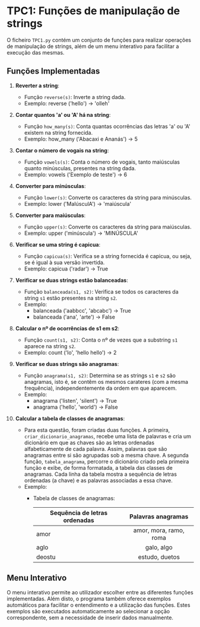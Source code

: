# TPC1: Funções de manipulação de strings

O ficheiro `TPC1.py` contém um conjunto de funções para realizar operações de manipulação de strings, além de um menu interativo para facilitar a execução das mesmas.

## Funções Implementadas

1. **Reverter a string**:
   - Função `reverse(s)`: Inverte a string dada.
   - Exemplo: reverse ('hello') → 'olleh'

2. **Contar quantos 'a' ou 'A' há na string**:
   - Função `how_many(s)`: Conta quantas ocorrências das letras 'a' ou 'A' existem na string fornecida.
   - Exemplo: how_many ('Abacaxi e Ananás') → 5


3. **Contar o número de vogais na string**:
   - Função `vowels(s)`: Conta o número de vogais, tanto maiúsculas quanto minúsculas, presentes na string dada.
   - Exemplo: vowels ('Exemplo de teste') → 6

4. **Converter para minúsculas**:
   - Função `lower(s)`: Converte os caracteres da string para minúsculas.
   - Exemplo: lower ('MaIúsculA') → 'maiúscula'

5. **Converter para maiúsculas**:
   - Função `upper(s)`: Converte os caracteres da string para maiúsculas.
   - Exemplo: upper ('minúscula') → 'MINÚSCULA'

6. **Verificar se uma string é capicua**:
   - Função `capicua(s)`: Verifica se a string fornecida é capicua, ou seja, se é igual à sua versão invertida.
   - Exemplo: capicua ('radar') → True

7. **Verificar se duas strings estão balanceadas**:
   - Função `balanceada(s1, s2)`: Verifica se todos os caracteres da string `s1` estão presentes na string `s2`.
   - Exemplo:
      - balanceada ('aabbcc', 'abcabc') → True
      - balanceada ('ana', 'arte') → False

8. **Calcular o nº de ocorrências de s1 em s2**:
   - Função `count(s1, s2)`: Conta o nº de vezes que a substring `s1` aparece na string `s2`.
   - Exemplo: count ('lo', 'hello hello') → 2

9. **Verificar se duas strings são anagramas**:
   - Função `anagrama(s1, s2)`: Determina se as strings `s1` e `s2` são anagramas, isto é, se contêm os mesmos carateres (com a mesma frequência), independentemente da ordem em que aparecem.
   - Exemplo:
      - anagrama ('listen', 'silent') → True
      - anagrama ('hello', 'world') → False

10. **Calcular a tabela de classes de anagramas**:
    - Para esta questão, foram criadas duas funções. A primeira, `criar_dicionario_anagramas`, recebe uma lista de palavras e cria um dicionário em que as chaves são as letras ordenadas alfabeticamente de cada palavra. Assim, palavras que são anagramas entre si são agrupadas sob a mesma chave. A segunda função, `tabela_anagrama`, percorre o dicionário criado pela primeira função e exibe, de forma formatada, a tabela das classes de anagramas. Cada linha da tabela mostra a sequência de letras ordenadas (a chave) e as palavras associadas a essa chave.
    - Exemplo:
       - Tabela de classes de anagramas:
         
         | Sequência de letras ordenadas        | Palavras anagramas| 
         | ------------- |:-------------:| 
         | amor          | amor, mora, ramo, roma  |
         | aglo          | galo, algo      | 
         | deostu        | estudo, duetos |

## Menu Interativo

O menu interativo permite ao utilizador escolher entre as diferentes funções implementadas. Além disto, o programa também oferece exemplos automáticos para facilitar o entendimento e a utilização das funções. Estes exemplos são executados automaticamente ao selecionar a opção correspondente, sem a necessidade de inserir dados manualmente.
